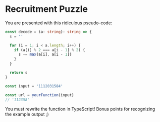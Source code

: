 # Recruitment Puzzle

You are presented with this ridiculous pseudo-code:

```ts
const decode = (a: string): string => {
  s = ''

  for (i = 1; i < a.length; i++) {
    if (a[i] % 2 === a[i - 1] % 2) {
      s += max(a[i], a[i - 1])
    }
  }

  return s
}
```

```ts
const input = '1112031584'

const url = yourFunction(input)
// '112358'
```

You must rewrite the function in TypeScript!
Bonus points for recognizing the example output ;)
